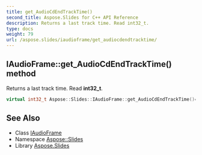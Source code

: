 ```yaml
---
title: get_AudioCdEndTrackTime()
second_title: Aspose.Slides for C++ API Reference
description: Returns a last track time. Read int32_t.
type: docs
weight: 79
url: /aspose.slides/iaudioframe/get_audiocdendtracktime/
---
```

## IAudioFrame::get_AudioCdEndTrackTime() method


Returns a last track time. Read **int32_t**.

```cpp
virtual int32_t Aspose::Slides::IAudioFrame::get_AudioCdEndTrackTime()=0
```

## See Also

* Class [IAudioFrame](../)
* Namespace [Aspose::Slides](../../)
* Library [Aspose.Slides](../../../)